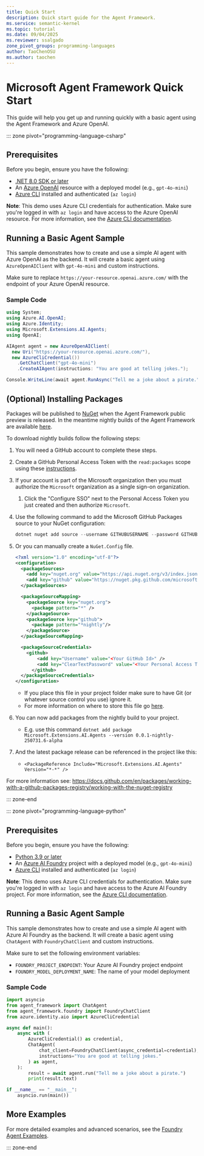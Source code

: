 ```yaml
---
title: Quick Start
description: Quick start guide for the Agent Framework.
ms.service: semantic-kernel
ms.topic: tutorial
ms.date: 09/04/2025
ms.reviewer: ssalgado
zone_pivot_groups: programming-languages
author: TaoChenOSU
ms.author: taochen
---
```


# Microsoft Agent Framework Quick Start

This guide will help you get up and running quickly with a basic agent using the Agent Framework and Azure OpenAI.

::: zone pivot="programming-language-csharp"

## Prerequisites

Before you begin, ensure you have the following:

- [.NET 8.0 SDK or later](https://dotnet.microsoft.com/download)
- An [Azure OpenAI](/azure/ai-services/openai) resource with a deployed model (e.g., `gpt-4o-mini`)
- [Azure CLI](/cli/azure/install-azure-cli) installed and authenticated (`az login`)

**Note**: This demo uses Azure CLI credentials for authentication. Make sure you're logged in with `az login` and have access to the Azure OpenAI resource. For more information, see the [Azure CLI documentation](/cli/azure/authenticate-azure-cli-interactively).

## Running a Basic Agent Sample

This sample demonstrates how to create and use a simple AI agent with Azure OpenAI as the backend. It will create a basic agent using `AzureOpenAIClient` with `gpt-4o-mini` and custom instructions.

Make sure to replace `https://your-resource.openai.azure.com/` with the endpoint of your Azure OpenAI resource.

### Sample Code

```csharp
using System;
using Azure.AI.OpenAI;
using Azure.Identity;
using Microsoft.Extensions.AI.Agents;
using OpenAI;

AIAgent agent = new AzureOpenAIClient(
  new Uri("https://your-resource.openai.azure.com/"),
  new AzureCliCredential())
    .GetChatClient("gpt-4o-mini")
    .CreateAIAgent(instructions: "You are good at telling jokes.");

Console.WriteLine(await agent.RunAsync("Tell me a joke about a pirate."));
```

## (Optional) Installing Packages

Packages will be published to [NuGet](https://www.nuget.org/) when the Agent Framework public preview is released. 
In the meantime nightly builds of the Agent Framework are available [here](https://github.com/orgs/microsoft/packages?repo_name=agent-framework).

To download nightly builds follow the following steps:

1. You will need a GitHub account to complete these steps.
1. Create a GitHub Personal Access Token with the `read:packages` scope using these [instructions](https://docs.github.com/en/authentication/keeping-your-account-and-data-secure/managing-your-personal-access-tokens#creating-a-personal-access-token-classic).
1. If your account is part of the Microsoft organization then you must authorize the `Microsoft` organization as a single sign-on organization.
    1. Click the "Configure SSO" next to the Personal Access Token you just created and then authorize `Microsoft`.
1. Use the following command to add the Microsoft GitHub Packages source to your NuGet configuration:

    ```powershell
    dotnet nuget add source --username GITHUBUSERNAME --password GITHUBPERSONALACCESSTOKEN --store-password-in-clear-text --name GitHubMicrosoft "https://nuget.pkg.github.com/microsoft/index.json"
    ```

1. Or you can manually create a `NuGet.Config` file.

    ```xml
    <?xml version="1.0" encoding="utf-8"?>
    <configuration>
      <packageSources>
        <add key="nuget.org" value="https://api.nuget.org/v3/index.json" protocolVersion="3" />
        <add key="github" value="https://nuget.pkg.github.com/microsoft/index.json" />
      </packageSources>
    
      <packageSourceMapping>
        <packageSource key="nuget.org">
          <package pattern="*" />
        </packageSource>
        <packageSource key="github">
          <package pattern="*nightly"/>
        </packageSource>
      </packageSourceMapping>
    
      <packageSourceCredentials>
        <github>
            <add key="Username" value="<Your GitHub Id>" />
            <add key="ClearTextPassword" value="<Your Personal Access Token>" />
          </github>
      </packageSourceCredentials>
    </configuration>
    ```

    * If you place this file in your project folder make sure to have Git (or whatever source control you use) ignore it.
    * For more information on where to store this file go [here](/nuget/reference/nuget-config-file).
1. You can now add packages from the nightly build to your project.
    * E.g. use this command `dotnet add package Microsoft.Extensions.AI.Agents --version 0.0.1-nightly-250731.6-alpha`
1. And the latest package release can be referenced in the project like this:
    * `<PackageReference Include="Microsoft.Extensions.AI.Agents" Version="*-*" />`

For more information see: <https://docs.github.com/en/packages/working-with-a-github-packages-registry/working-with-the-nuget-registry>

::: zone-end

::: zone pivot="programming-language-python"

## Prerequisites

Before you begin, ensure you have the following:

- [Python 3.9 or later](https://www.python.org/downloads/)
- An [Azure AI Foundry](/azure/ai-foundry/) project with a deployed model (e.g., `gpt-4o-mini`)
- [Azure CLI](/cli/azure/install-azure-cli) installed and authenticated (`az login`)

**Note**: This demo uses Azure CLI credentials for authentication. Make sure you're logged in with `az login` and have access to the Azure AI Foundry project. For more information, see the [Azure CLI documentation](/cli/azure/authenticate-azure-cli-interactively).

## Running a Basic Agent Sample

This sample demonstrates how to create and use a simple AI agent with Azure AI Foundry as the backend. It will create a basic agent using `ChatAgent` with `FoundryChatClient` and custom instructions.

Make sure to set the following environment variables:
- `FOUNDRY_PROJECT_ENDPOINT`: Your Azure AI Foundry project endpoint
- `FOUNDRY_MODEL_DEPLOYMENT_NAME`: The name of your model deployment


### Sample Code

```python
import asyncio
from agent_framework import ChatAgent
from agent_framework.foundry import FoundryChatClient
from azure.identity.aio import AzureCliCredential

async def main():
    async with (
        AzureCliCredential() as credential,
        ChatAgent(
            chat_client=FoundryChatClient(async_credential=credential),
            instructions="You are good at telling jokes."
        ) as agent,
    ):
        result = await agent.run("Tell me a joke about a pirate.")
        print(result.text)

if __name__ == "__main__":
    asyncio.run(main())
```


## More Examples

For more detailed examples and advanced scenarios, see the [Foundry Agent Examples](https://github.com/microsoft/agent-framework/blob/main/python/samples/getting_started/agents/foundry/README.md).


::: zone-end

